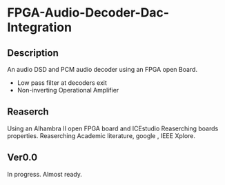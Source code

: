 # FPGA-Audio-Decoder-Dac-Integration
## Description
An audio DSD and PCM audio decoder using an FPGA open Board.
* Low pass filter at decoders exit
* Non-inverting Operational Amplifier
## Reaserch 
Using an Alhambra II open FPGA board and ICEstudio Reaserching boards properties.
Reaserching Academic literature, google , IEEE Xplore.
## Ver0.0
In progress. Almost ready.
